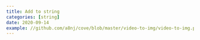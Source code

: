 ```yaml
---
title: Add to string
categories: [string]
date: 2020-09-14
example: //github.com/a8nj/cove/blob/master/video-to-img/video-to-img.php
---
```

